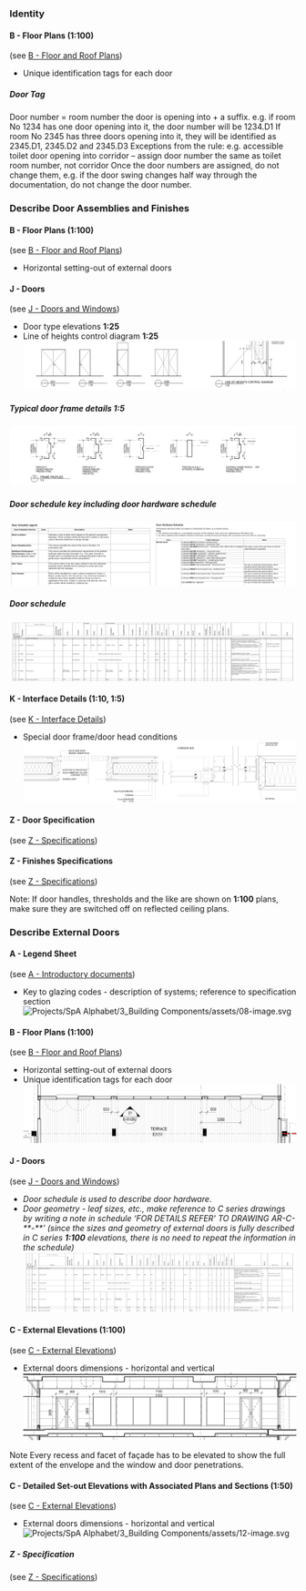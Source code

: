 ### Identity

#### B - Floor Plans (1:100)
(see [B - Floor and Roof Plans](notes/2_Alphabet/B%20-%20Floor%20and%20Roof%20Plans.md))
- Unique identification tags for each door

##### Door Tag
Door number = room number the door is opening into + a suffix.
e.g. if room No 1234 has one door opening into it, the door number will be 1234.D1 If room No 2345 has three doors opening into it, they will be identified as 2345.D1, 2345.D2 and 2345.D3
Exceptions from the rule: e.g. accessible toilet door opening into corridor – assign door number the same as toilet room number, not corridor
Once the door numbers are assigned, do not change them, e.g. if the door swing changes half way through the documentation, do not change the door number.

### Describe Door Assemblies and Finishes

#### B - Floor Plans (1:100)
(see [B - Floor and Roof Plans](notes/2_Alphabet/B%20-%20Floor%20and%20Roof%20Plans.md))
- Horizontal setting-out of external doors

#### J - Doors
(see [J - Doors and Windows](notes/2_Alphabet/J%20-%20Doors%20and%20Windows.md))
- Door type elevations **1:25**
- Line of heights control diagram **1:25**
 ![01-image 2 1](notes/3_Building%20Components/assets/01-image%202%201.svg)

##### Typical door frame details **1:5**
![02-image 1 1](notes/3_Building%20Components/assets/02-image%201%201.svg)


##### Door schedule key including door hardware schedule
![03-image 2](notes/3_Building%20Components/assets/03-image%202.svg)

##### Door schedule
![Door Schedule](notes/3_Building%20Components/assets/Door%20Schedule.svg)


#### K - Interface Details (1:10, 1:5)
(see [K - Interface Details](notes/2_Alphabet/K%20-%20Interface%20Details.md))
- Special door frame/door head conditions
![05-image 1 1](notes/3_Building%20Components/assets/05-image%201%201.svg)

#### Z - Door Specification
(see [Z - Specifications](notes/2_Alphabet/Z%20-%20Specifications.md))

#### Z - Finishes Specifications
(see [Z - Specifications](notes/2_Alphabet/Z%20-%20Specifications.md))

Note:
If door handles, thresholds and the like are shown on **1:100** plans, make sure they are switched off on reflected ceiling plans.

### Describe External Doors

#### A - Legend Sheet
(see [A - Introductory documents](notes/2_Alphabet/A%20-%20Introductory%20documents.md))
- Key to glazing codes - description of systems; reference to specification section
![Projects/SpA Alphabet/3_Building Components/assets/08-image.svg](Projects/SpA%20Alphabet/3_Building%20Components/assets/08-image.svg)

#### B - Floor Plans (1:100)
(see [B - Floor and Roof Plans](notes/2_Alphabet/B%20-%20Floor%20and%20Roof%20Plans.md))
- Horizontal setting-out of external doors
- Unique identification tags for each door
![10-image](notes/3_Building%20Components/assets/10-image.svg)


#### J - Doors
(see [J - Doors and Windows](notes/2_Alphabet/J%20-%20Doors%20and%20Windows.md))
- _Door schedule is used to describe door hardware_. 
- _Door geometry - leaf sizes, etc., make reference to C series drawings by writing a note in schedule ‘FOR DETAILS REFER' TO DRAWING AR-C-\*\*-\*\*’_ _(since the sizes and geometry of external doors is fully described in C series **1:100** elevations, there is no need to repeat the information in the schedule)_
![09-image](notes/3_Building%20Components/assets/09-image.svg)


#### C - External Elevations (1:100)
(see [C - External Elevations](notes/2_Alphabet/C%20-%20External%20Elevations.md))
- External doors dimensions - horizontal and vertical
![11-image](notes/3_Building%20Components/assets/11-image.svg)

Note
Every recess and facet of façade has to be elevated to show the full extent of the
envelope and the window and door penetrations.

#### C - Detailed Set-out Elevations with Associated Plans and Sections (1:50)
(see [C - External Elevations](notes/2_Alphabet/C%20-%20External%20Elevations.md))
- External doors dimensions - horizontal and vertical
![Projects/SpA Alphabet/3_Building Components/assets/12-image.svg](Projects/SpA%20Alphabet/3_Building%20Components/assets/12-image.svg)

##### Z - Specification
(see [Z - Specifications](notes/2_Alphabet/Z%20-%20Specifications.md))




